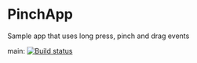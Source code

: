 # PinchApp
Sample app that uses long press, pinch and drag events


main: [![Build status](https://build.appcenter.ms/v0.1/apps/e590b48c-3a3e-4738-b7cf-2191bbb5cd3a/branches/main/badge)](https://appcenter.ms)
